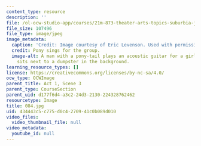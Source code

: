 ```yaml
---
content_type: resource
description: ''
file: /ol-ocw-studio-app/courses/21m-873-theater-arts-topics-suburbia-january-iap-2008/434443c5c775d0c4270941c0b089d010_084.jpg
file_size: 107496
file_type: image/jpeg
image_metadata:
  caption: 'Credit: Image courtesy of Eric Levenson. Used with permission.'
  credit: Pony sings for the group.
  image-alt: A man with a pony-tail plays an acoustic guitar for a girl, while a man
    sits next to a dumpster in the background.
learning_resource_types: []
license: https://creativecommons.org/licenses/by-nc-sa/4.0/
ocw_type: OCWImage
parent_title: Act 1, Scene 3
parent_type: CourseSection
parent_uid: d177f6d4-a3c2-24d3-2130-224328762462
resourcetype: Image
title: 084.jpg
uid: 434443c5-c775-d0c4-2709-41c0b089d010
video_files:
  video_thumbnail_file: null
video_metadata:
  youtube_id: null
---
```

